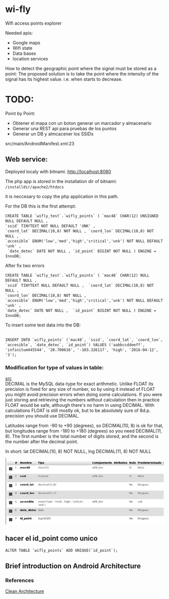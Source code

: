 # wi-fly
Wifi access points explorer

Needed apis:
 - Google maps
 - Wifi state
 - Data bases
 - location services

How to detect the geographic point where the signal must be stored as a point:
The proposed solution is to take the point where the intensity of the signal
has its highest value. i.e. when starts to decrease.

# TODO:
Point by Point:
  - Obtener el mapa con un boton generar un marcador y almacenarlo
  - Generar una REST api para pruebas de los puntos
  - Generar un DB y almcacener los SSIDs

  src/main/AndroidManifest.xml:23




## Web service:

Deployed localy with bitnami.
[http://localhost:8080]( http://localhost:8080)

The php app is stored in the installation dir of bitnami:
`/installdir/apache2/htdocs`

it is neccesary to copy the php application in this path.


For the DB this is the first attempt:
```mysql
CREATE TABLE `wifly_test`.`wifly_points` ( `mac48` CHAR(12) UNSIGNED NULL DEFAULT NULL ,
`ssid` TINYTEXT NOT NULL DEFAULT 'UNK' ,
`coord_lat` DECIMAL(10,8) NOT NULL , `coord_lon` DECIMAL(10,8) NOT NULL ,
`accesible` ENUM('low','med','high','critical','unk') NOT NULL DEFAULT 'unk' ,
 `date_detec` DATE NOT NULL , `id_point` BIGINT NOT NULL ) ENGINE = InnoDB;
```

After fix two errors
```mysql
CREATE TABLE `wifly_test`.`wifly_points` ( `mac48` CHAR(12) NULL DEFAULT NULL ,
`ssid` TINYTEXT NULL DEFAULT NULL ,  `coord_lat` DECIMAL(10,8) NOT NULL ,
`coord_lon` DECIMAL(10,8) NOT NULL ,  
`accesible` ENUM('low','med','high','critical','unk') NOT NULL DEFAULT 'unk' ,
`date_detec` DATE NOT NULL ,  `id_point` BIGINT NOT NULL ) ENGINE = InnoDB;
```

To insert some test data into the DB:
```mysql

INSERT INTO `wifly_points` (`mac48`, `ssid`, `coord_lat`, `coord_lon`, `accesible`, `date_detec`, `id_point`) VALUES ('aabbccddeeff', 'infinitum445544', '20.700616', '-103.326117', 'high', '2016-04-12', '3');
```

### Modification for type of values in table:
[src](http://stackoverflow.com/questions/12504208/what-mysql-data-type-should-be-used-for-latitude-longitude-with-8-decimal-places)
<br>
DECIMAL is the MySQL data-type for exact arithmetic. Unlike FLOAT its precision is fixed for any size of number, so by using it instead of FLOAT you might avoid precision errors when doing some calculations. If you were just storing and retrieving the numbers without calculation then in practice FLOAT would be safe, although there's no harm in using DECIMAL. With calculations FLOAT is still mostly ok, but to be absolutely sure of 8d.p. precision you should use DECIMAL.

Latitudes range from -90 to +90 (degrees), so DECIMAL(10, 8) is ok for that, but longitudes range from -180 to +180 (degrees) so you need DECIMAL(11, 8). The first number is the total number of digits stored, and the second is the number after the decimal point.

In short: lat DECIMAL(10, 8) NOT NULL, lng DECIMAL(11, 8) NOT NULL

![./img/table.png](./img/table.png)


## hacer el id_point como unico
```mysql
ALTER TABLE `wifly_points` ADD UNIQUE(`id_point`);
```

## Brief introduction on Android Architecture

### References
[Clean Architecture](https://github.com/android10/Android-CleanArchitecture)
